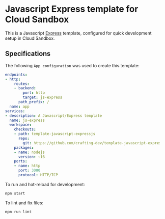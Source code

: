 # Javascript Express template for Cloud Sandbox

This is a Javascript [Express](https://expressjs.com/) template, configured for quick development setup in Cloud Sandbox.

## Specifications

The following `App configuration` was used to create this template:

```yaml
endpoints:
- http:
    routes:
    - backend:
        port: http
        target: js-express
      path_prefix: /
  name: app
services:
- description: A Javascript/Express template
  name: js-express
  workspace:
    checkouts:
    - path: template-javascript-expressjs
      repo:
        git: https://github.com/crafting-dev/template-javascript-expressjs.git
    packages:
    - name: nodejs
      version: ~16
    ports:
    - name: http
      port: 3000
      protocol: HTTP/TCP
```

To run and hot-reload for development:
```bash
npm start
```

To lint and fix files:
```bash
npm run lint
```